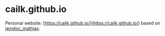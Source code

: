 # cailk.github.io
Personal website: [https://cailk.github.io/](https://cailk.github.io/) 
based on [jemdoc_mathjax](https://github.com/wsshin/jemdoc_mathjax). 